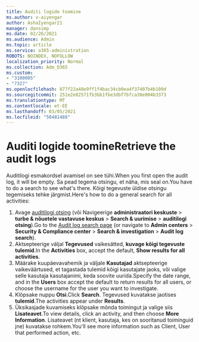 ```yaml
---
title: Auditi logide toomine
ms.author: v-aiyengar
author: AshaIyengar21
manager: dansimp
ms.date: 02/26/2021
ms.audience: Admin
ms.topic: article
ms.service: o365-administration
ROBOTS: NOINDEX, NOFOLLOW
localization_priority: Normal
ms.collection: Adm_O365
ms.custom:
- "3100005"
- "7327"
ms.openlocfilehash: 877f22a48e9ff1f4bac34cb0ea4f37407b4b109d
ms.sourcegitcommit: 251e2e82571fb3bb1fbe3dbf7bfca30e004b3373
ms.translationtype: MT
ms.contentlocale: et-EE
ms.lasthandoff: 03/05/2021
ms.locfileid: "50481488"
---
```

# <a name="retrieve-the-audit-logs"></a><span data-ttu-id="da7d4-102">Auditi logide toomine</span><span class="sxs-lookup"><span data-stu-id="da7d4-102">Retrieve the audit logs</span></span>

<span data-ttu-id="da7d4-103">Auditilogi esmakordsel avamisel on see tühi.</span><span class="sxs-lookup"><span data-stu-id="da7d4-103">When you first open the audit log, it will be empty.</span></span> <span data-ttu-id="da7d4-104">Sa pead tegema otsingu, et näha, mis seal on.</span><span class="sxs-lookup"><span data-stu-id="da7d4-104">You have to do a search to see what's there.</span></span> <span data-ttu-id="da7d4-105">Kõigi tegevuste üldise otsingu tegemiseks tehke järgmist.</span><span class="sxs-lookup"><span data-stu-id="da7d4-105">Here's how to do a general search for all activities:</span></span>

1. <span data-ttu-id="da7d4-106">Avage [auditilogi otsing](https://protection.office.com/#/unifiedauditlog) (või Navigeerige **administraatori keskuste**  >  **turbe & nõuetele vastavuse keskus**  >  **Search & uurimise**  >  **auditilogi otsing**).</span><span class="sxs-lookup"><span data-stu-id="da7d4-106">Go to the [Audit log search page](https://protection.office.com/#/unifiedauditlog) (or navigate to  **Admin centers** > **Security & Compliance center** > **Search & investigation** > **Audit log search**).</span></span>
1. <span data-ttu-id="da7d4-107">Aktsepteerige väljal **Tegevused** vaikesätted, **kuvage kõigi tegevuste tulemid**.</span><span class="sxs-lookup"><span data-stu-id="da7d4-107">In the **Activities** box, accept the default, **Show results for all activities**.</span></span>
1. <span data-ttu-id="da7d4-108">Määrake kuupäevavahemik ja väljale **Kasutajad** aktsepteerige vaikeväärtused, et tagastada tulemid kõigi kasutajate jaoks, või valige selle kasutaja kasutajanimi, keda soovite uurida.</span><span class="sxs-lookup"><span data-stu-id="da7d4-108">Specify the date range, and in the **Users** box accept the default to return results for all users, or choose the username for the user you want to investigate.</span></span>
1. <span data-ttu-id="da7d4-109">Klõpsake nuppu **Otsi**.</span><span class="sxs-lookup"><span data-stu-id="da7d4-109">Click **Search**.</span></span> <span data-ttu-id="da7d4-110">Tegevused kuvatakse jaotises **tulemid**.</span><span class="sxs-lookup"><span data-stu-id="da7d4-110">The activities appear under **Results**.</span></span>
1. <span data-ttu-id="da7d4-111">Üksikasjade kuvamiseks klõpsake mõnda toimingut ja valige siis **Lisateavet**.</span><span class="sxs-lookup"><span data-stu-id="da7d4-111">To view details, click an activity, and then choose **More Information**.</span></span> <span data-ttu-id="da7d4-112">Lisateavet (nt klient, kasutaja, kes on sooritanud toiminguid jne) kuvatakse rohkem.</span><span class="sxs-lookup"><span data-stu-id="da7d4-112">You'll see more information such as Client, User that performed action, etc.</span></span>
